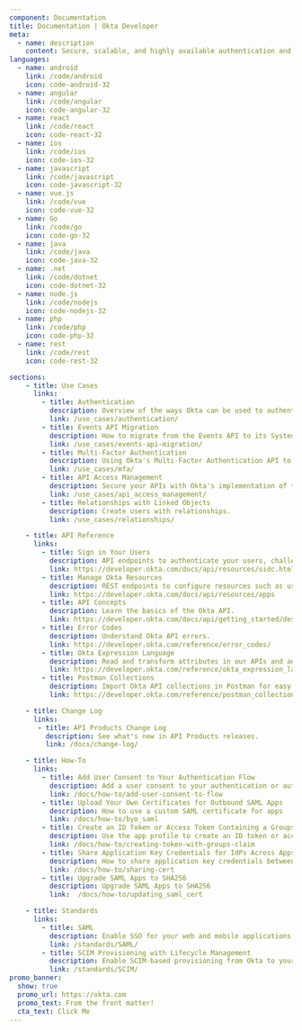 ```yaml
---
component: Documentation
title: Documentation | Okta Developer
meta:
  - name: description
    content: Secure, scalable, and highly available authentication and user management for any app.
languages:
  - name: android
    link: /code/android
    icon: code-android-32
  - name: angular
    link: /code/angular
    icon: code-angular-32
  - name: react
    link: /code/react
    icon: code-react-32
  - name: ios
    link: /code/ios
    icon: code-ios-32
  - name: javascript
    link: /code/javascript
    icon: code-javascript-32
  - name: vue.js
    link: /code/vue
    icon: code-vue-32
  - name: Go
    link: /code/go
    icon: code-go-32
  - name: java
    link: /code/java
    icon: code-java-32
  - name: .net
    link: /code/dotnet
    icon: code-dotnet-32
  - name: node.js
    link: /code/nodejs
    icon: code-nodejs-32
  - name: php
    link: /code/php
    icon: code-php-32
  - name: rest
    link: /code/rest
    icon: code-rest-32

sections:
    - title: Use Cases
      links:
        - title: Authentication
          description: Overview of the ways Okta can be used to authenticate users depending on your needs.
          link: /use_cases/authentication/
        - title: Events API Migration
          description: How to migrate from the Events API to its System Log API replacement.
          link: /use_cases/events-api-migration/
        - title: Multi-Factor Authentication
          description: Using Okta's Multi-Factor Authentication API to add MFA to an existing application.
          link: /use_cases/mfa/
        - title: API Access Management
          description: Secure your APIs with Okta's implementation of the OAuth 2.0 standard.
          link: /use_cases/api_access_management/
        - title: Relationships with Linked Objects
          description: Create users with relationships.
          link: /use_cases/relationships/

    - title: API Reference
      links:
        - title: Sign in Your Users
          description: API endpoints to authenticate your users, challenge for factors, recover passwords, and more.
          link: https://developer.okta.com/docs/api/resources/oidc.html
        - title: Manage Okta Resources
          description: REST endpoints to configure resources such as users, apps, sessions, and factors whenever you need.
          link: https://developer.okta.com/docs/api/resources/apps
        - title: API Concepts
          description: Learn the basics of the Okta API.
          link: https://developer.okta.com/docs/api/getting_started/design_principles.html
        - title: Error Codes
          description: Understand Okta API errors.
          link: https://developer.okta.com/reference/error_codes/
        - title: Okta Expression Language
          description: Read and transform attributes in our APIs and admin UI.
          link: https://developer.okta.com/reference/okta_expression_language/
        - title: Postman Collections
          description: Import Okta API collections in Postman for easy inspection.
          link: https://developer.okta.com/reference/postman_collections/

    - title: Change Log
      links:
       - title: API Products Change Log
         description: See what's new in API Products releases.
         link: /docs/change-log/

    - title: How-To
      links:
        - title: Add User Consent to Your Authentication Flow
          description: Add a user consent to your authentication or authorization flow
          link: /docs/how-to/add-user-consent-to-flow
        - title: Upload Your Own Certificates for Outbound SAML Apps
          description: How to use a custom SAML certificate for apps
          link: /docs/how-to/byo_saml
        - title: Create an ID Token or Access Token Containing a Groups Claim
          description: Use the app profile to create an ID token or access token that contains a groups claim
          link: /docs/how-to/creating-token-with-groups-claim
        - title: Share Application Key Credentials for IdPs Across Apps
          description: How to share application key credentials between apps
          link: /docs/how-to/sharing-cert
        - title: Upgrade SAML Apps to SHA256
          description: Upgrade SAML Apps to SHA256
          link:  /docs/how-to/updating_saml_cert

    - title: Standards
      links:
        - title: SAML
          description: Enable SSO for your web and mobile applications with SAML.
          link: /standards/SAML/
        - title: SCIM Provisioning with Lifecycle Management
          description: Enable SCIM-based provisioning from Okta to your application.
          link: /standards/SCIM/
promo_banner:
  show: true
  promo_url: https://okta.com
  promo_text: From the front matter!
  cta_text: Click Me
---
```


